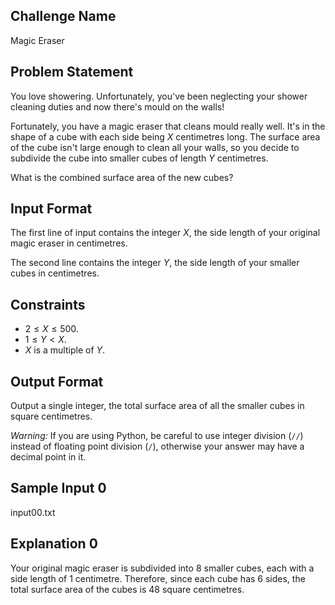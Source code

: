 ## Challenge Name

Magic Eraser

## Problem Statement

You love showering. Unfortunately, you've been neglecting your shower cleaning duties and now there's mould on the walls! 

Fortunately, you have a magic eraser that cleans mould really well. It's in the shape of a cube with each side being $X$ centimetres long. The surface area of the cube isn't large enough to clean all your walls, so you decide to subdivide the cube into smaller cubes of length $Y$ centimetres.

What is the combined surface area of the new cubes?

## Input Format

The first line of input contains the integer $X$, the side length of your original magic eraser in centimetres.

The second line contains the integer $Y$, the side length of your smaller cubes in centimetres.

## Constraints

- $2 \leq X \leq 500$.
- $1 \leq Y < X$.
- $X$ is a multiple of $Y$.

## Output Format

Output a single integer, the total surface area of all the smaller cubes in square centimetres.

*Warning:* If you are using Python, be careful to use integer division (`//`) instead of floating point division (`/`), otherwise your answer may have a decimal point in it.

## Sample Input 0

input00.txt

## Explanation 0

Your original magic eraser is subdivided into 8 smaller cubes, each with a side length of 1 centimetre. Therefore, since each cube has 6 sides, the total surface area of the cubes is 48 square centimetres.

